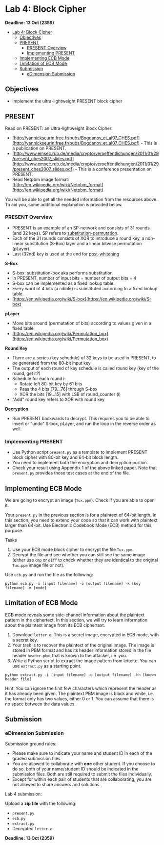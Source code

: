# Lab 4: Block Cipher

**Deadline: 13 Oct (2359)**

- [Lab 4: Block Cipher](#lab-4-block-cipher)
  - [Objectives](#objectives)
  - [PRESENT](#present)
    - [PRESENT Overview](#present-overview)
    - [Implementing PRESENT](#implementing-present)
  - [Implementing ECB Mode](#implementing-ecb-mode)
  - [Limitation of ECB Mode](#limitation-of-ecb-mode)
  - [Submission](#submission)
    - [eDimension Submission](#edimension-submission)

## Objectives

- Implement the ultra-lightweight PRESENT block cipher

## PRESENT

Read on PRESENT: an Ultra-lightweight Block Cipher:

- [http://yannickseurin.free.fr/pubs/Bogdanov_et_al07_CHES.pdf](http://yannickseurin.free.fr/pubs/Bogdanov_et_al07_CHES.pdf) - This is a publication on PRESENT.
- [http://www.emsec.rub.de/media/crypto/veroeffentlichungen/2011/01/29/present_ches2007_slides.pdf](http://www.emsec.rub.de/media/crypto/veroeffentlichungen/2011/01/29/present_ches2007_slides.pdf) - This is a conference presentation on PRESENT.
- Read Netpbm image format: [http://en.wikipedia.org/wiki/Netpbm_format](http://en.wikipedia.org/wiki/Netpbm_format)

You will be able to get all the needed information from the resources above. To aid you, some additional explanation is provided below.

### PRESENT Overview

- PRESENT is an example of an SP-network and consists of 31 rounds
  (and 32 keys). SP refers to [substitution-permutation](https://en.wikipedia.org/wiki/Substitution%E2%80%93permutation_network).
- Each of the 31 rounds consists of XOR to introduce a round key, a non-linear substitution (S-Box) layer and a linear bitwise permutation (pLayer).
- Last (32nd) key is used at the end for [post-whitening](https://en.wikipedia.org/wiki/Key_whitening)

**S-Box**

- S-box: substitution-box aka performs substitution
- In PRESENT, number of input bits = number of output bits = 4
- S-box can be implemented as a fixed lookup table.
- Every word of 4 bits (a nibble) is substituted according to a fixed lookup table.
- [https://en.wikipedia.org/wiki/S-box](https://en.wikipedia.org/wiki/S-box)

**pLayer**

- Move bits around (permutation of bits) according to values given in a fixed table
- [https://en.wikipedia.org/wiki/Permutation_box](https://en.wikipedia.org/wiki/Permutation_box)

**Round Key**

- There are a series (key schedule) of 32 keys to be used in PRESENT, to be generated from the 80-bit input key
- The output of each round of key schedule is called round key (key of the round, get it?)
- Schedule for each round i:
  - Rotate left 80-bit key by 61 bits
  - Pass the 4 bits [79...76] through S-box
  - XOR the bits [19...15] with LSB of round_counter (i)
- "Add" round key refers to XOR with round key

**Decryption**

- Run PRESENT backwards to decrypt. This requires you to be able to invert or "undo" S-box, pLayer, and run the loop in the reverse order as well.

### Implementing PRESENT

- Use Python script `present.py` as a template to implement PRESENT block cipher with 80-bit key and 64-bit block length.
- You need to implement both the encryption and decryption portion.
- Check your result using Appendix 1 of the above linked paper. Note that `present.py` provides those test cases at the end of the file.

## Implementing ECB Mode

We are going to encrypt an image (`Tux.ppm`). Check if you are able to open it.

Your `present.py` in the previous section is for a plaintext of 64-bit length. In this section, you need to extend your code so that it can work with plaintext larger than 64-bit. Use Electronic Codebook Mode (ECB) method for this purpose.

Tasks

1. Use your ECB mode block cipher to encrypt the file `Tux.ppm`.
2. Decrypt the file and see whether you can still see the same image (either use `cmp` or `diff` to check whether they are identical to the original `Tux.ppm` image file or not).

Use `ecb.py` and run the file as the following:

```shell
python ecb.py -i [input filename] -o [output filename] -k [key filename] -m [mode]
```

## Limitation of ECB Mode

ECB mode reveals some side-channel information about the plaintext pattern in the ciphertext. In this section, we will try to learn information about the plaintext image from its ECB ciphertext.

1. Download `letter.e`. This is a secret image, encrypted in ECB mode, with a secret key.
2. Your task is to recover the plaintext of the original image. The image is stored in PBM format and has its header information stored in the file header `header.pbm`, that is known to the attacker, i.e. you.
3. Write a Python script to extract the image pattern from letter.e. You can use `extract.py` as a starting point.

```shell
python extract.py -i [input filename] -o [output filename] -hh [known header file]
```

Hint: You can ignore the first few characters which represent the header as it has already been given. The plaintext PBM image is black and white, i.e. the format only has two values, either 0 or 1. You can assume that there is no space between the data values.

## Submission

### eDimension Submission

Submission ground rules:

- Please make sure to indicate your name and student ID in each of the graded submission files
- You are allowed to collaborate with **one** other student. If you choose to do so, both of your name/student ID should be indicated in the submission files. Both are still required to submit the files individually.
- Except for within each pair of students that are collaborating, you are not allowed to share answers and solutions.

Lab 4 submission:

Upload a **zip file** with the following:

- `present.py`
- `ecb.py`
- `extract.py`
- Decrypted `letter.e`

**Deadline: 13 Oct (2359)**
